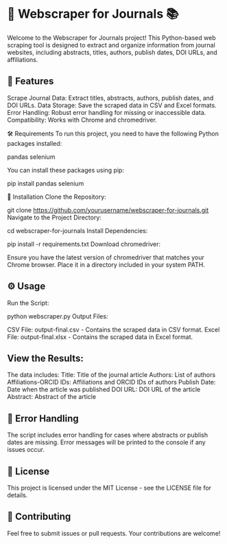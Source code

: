 # 📰 Webscraper for Journals 📚

Welcome to the Webscraper for Journals project! This Python-based web scraping tool is designed to extract and organize information from journal websites, including abstracts, titles, authors, publish dates, DOI URLs, and affiliations.

## 🚀 Features
Scrape Journal Data: Extract titles, abstracts, authors, publish dates, and DOI URLs.
Data Storage: Save the scraped data in CSV and Excel formats.
Error Handling: Robust error handling for missing or inaccessible data.
Compatibility: Works with Chrome and chromedriver.

🛠️ Requirements
To run this project, you need to have the following Python packages installed:


pandas
selenium

You can install these packages using pip:

pip install  pandas selenium

🔧 Installation
Clone the Repository:

git clone https://github.com/yourusername/webscraper-for-journals.git
Navigate to the Project Directory:

cd webscraper-for-journals
Install Dependencies:

pip install -r requirements.txt
Download chromedriver:

Ensure you have the latest version of chromedriver that matches your Chrome browser. Place it in a directory included in your system PATH.

## ⚙️ Usage

Run the Script:

python webscraper.py
Output Files:

CSV File: output-final.csv - Contains the scraped data in CSV format.
Excel File: output-final.xlsx - Contains the scraped data in Excel format.

## View the Results:

The data includes:
Title: Title of the journal article
Authors: List of authors
Affiliations-ORCID IDs: Affiliations and ORCID IDs of authors
Publish Date: Date when the article was published
DOI URL: DOI URL of the article
Abstract: Abstract of the article

## 🚧 Error Handling
The script includes error handling for cases where abstracts or publish dates are missing. Error messages will be printed to the console if any issues occur.

## 📜 License
This project is licensed under the MIT License - see the LICENSE file for details.

## 🤝 Contributing
Feel free to submit issues or pull requests. Your contributions are welcome!

